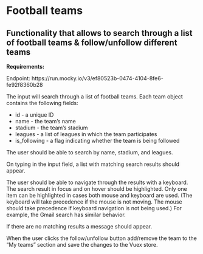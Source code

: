 # Football teams

## Functionality that allows to search through a list of football teams & follow/unfollow different teams

**Requirements:** <br />
<p>Endpoint: https://run.mocky.io/v3/ef80523b-0474-4104-8fe6-fe92f8360b28 </p>
<p>The input will search through a list of football teams. Each team object contains the following fields:</p>
<ul><li>id - a unique ID</li>
<li>name - the team’s name</li>
<li>stadium - the team’s stadium</li>
<li>leagues - a list of leagues in which the team participates</li>
<li>is_following - a flag indicating whether the team is being followed</li></ul>

<p>The user should be able to search by name, stadium, and leagues.</p>
<p>On typing in the input field, a list with matching search results should appear.</p>
<p>The user should be able to navigate through the results with a keyboard. The search result in focus and on hover should be highlighted. Only one item can be highlighted in cases both mouse and keyboard are used. (The keyboard will take precedence if the mouse is not moving. The mouse should take precedence if keyboard navigation is not being used.) For example, the Gmail search has similar behavior. </p>
<p>If there are no matching results a message should appear.</p>
<p>When the user clicks the follow/unfollow button add/remove the team to the “My teams” section and save the changes to the Vuex store.